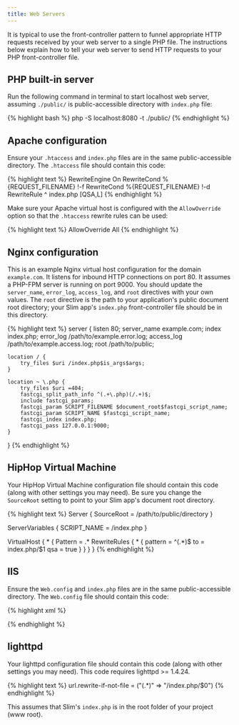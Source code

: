 ```yaml
---
title: Web Servers
---
```


It is typical to use the front-controller pattern to funnel appropriate HTTP
requests received by your web server to a single PHP file. The instructions
below explain how to tell your web server to send HTTP requests to your PHP
front-controller file.

## PHP built-in server

Run the following command in terminal to start localhost web server, 
assuming `./public/` is public-accessible directory with `index.php` file:

{% highlight bash %}
php -S localhost:8080 -t ./public/ 
{% endhighlight %}

## Apache configuration

Ensure your `.htaccess` and `index.php` files are in the same
public-accessible directory. The `.htaccess` file should contain this code:

{% highlight text %}
RewriteEngine On
RewriteCond %{REQUEST_FILENAME} !-f
RewriteCond %{REQUEST_FILENAME} !-d
RewriteRule ^ index.php [QSA,L]
{% endhighlight %}

Make sure your Apache virtual host is configured with the `AllowOverride` option
so that the `.htaccess` rewrite rules can be used:

{% highlight text %}
AllowOverride All
{% endhighlight %}

## Nginx configuration

This is an example Nginx virtual host configuration for the domain `example.com`.
It listens for inbound HTTP connections on port 80. It assumes a PHP-FPM server
is running on port 9000. You should update the `server_name`, `error_log`,
`access_log`, and `root` directives with your own values. The `root` directive
is the path to your application's public document root directory; your Slim app's
`index.php` front-controller file should be in this directory.

{% highlight text %}
server {
    listen 80;
    server_name example.com;
    index index.php;
    error_log /path/to/example.error.log;
    access_log /path/to/example.access.log;
    root /path/to/public;

    location / {
        try_files $uri /index.php$is_args$args;
    }

    location ~ \.php {
        try_files $uri =404;
        fastcgi_split_path_info ^(.+\.php)(/.+)$;
        include fastcgi_params;
        fastcgi_param SCRIPT_FILENAME $document_root$fastcgi_script_name;
        fastcgi_param SCRIPT_NAME $fastcgi_script_name;
        fastcgi_index index.php;
        fastcgi_pass 127.0.0.1:9000;
    }
}
{% endhighlight %}

## HipHop Virtual Machine

Your HipHop Virtual Machine configuration file should contain this code (along with other settings you may need). Be sure you change the `SourceRoot` setting to point to your Slim app's document root directory.

{% highlight text %}
Server {
    SourceRoot = /path/to/public/directory
}

ServerVariables {
    SCRIPT_NAME = /index.php
}

VirtualHost {
    * {
        Pattern = .*
        RewriteRules {
                * {
                        pattern = ^(.*)$
                        to = index.php/$1
                        qsa = true
                }
        }
    }
}
{% endhighlight %}

## IIS

Ensure the `Web.config` and `index.php` files are in the same public-accessible directory. The `Web.config` file should contain this code:

{% highlight xml %}
<?xml version="1.0" encoding="UTF-8"?>
<configuration>
    <system.webServer>
        <rewrite>
            <rules>
                <rule name="slim" patternSyntax="Wildcard">
                    <match url="*" />
                    <conditions>
                        <add input="{REQUEST_FILENAME}" matchType="IsFile" negate="true" />
                        <add input="{REQUEST_FILENAME}" matchType="IsDirectory" negate="true" />
                    </conditions>
                    <action type="Rewrite" url="index.php" />
                </rule>
            </rules>
        </rewrite>
    </system.webServer>
</configuration>
{% endhighlight %}

## lighttpd

Your lighttpd configuration file should contain this code (along with other settings you may need). This code requires lighttpd >= 1.4.24.

{% highlight text %}
url.rewrite-if-not-file = ("(.*)" => "/index.php/$0")
{% endhighlight %}

This assumes that Slim's `index.php` is in the root folder of your project (www root).
